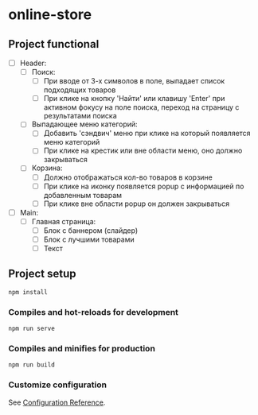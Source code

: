 # online-store

## Project functional

- [ ] Header:
  - [ ] Поиск:
    - [ ] При вводе от 3-х символов в поле, выпадает список подходящих товаров
    - [ ] При клике на кнопку 'Найти' или клавишу 'Enter' при активном фокусу на поле поиска, переход на страницу с результатами поиска
  - [ ] Выпадающее меню категорий:
    - [ ] Добавить 'сэндвич' меню при клике на который появляется меню категорий
    - [ ] При клике на крестик или вне области меню, оно должно закрываться
  - [ ] Корзина:
    - [ ] Должно отображаться кол-во товаров в корзине
    - [ ] При клике на иконку появляется popup с информацией по добавленным товарам
    - [ ] При клике вне области popup он должен закрываться
- [ ] Main:
  - [ ] Главная страница:
    - [ ] Блок с баннером (слайдер)
    - [ ] Блок с лучшими товарами
    - [ ] Текст

## Project setup

```
npm install
```

### Compiles and hot-reloads for development

```
npm run serve
```

### Compiles and minifies for production

```
npm run build
```

### Customize configuration

See [Configuration Reference](https://cli.vuejs.org/config/).
